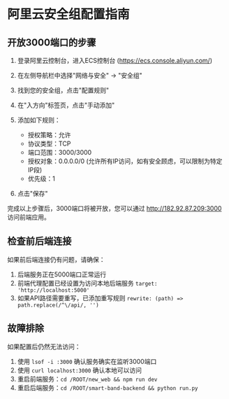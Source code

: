 # 阿里云安全组配置指南

## 开放3000端口的步骤

1. 登录阿里云控制台，进入ECS控制台 (https://ecs.console.aliyun.com/)

2. 在左侧导航栏中选择"网络与安全" -> "安全组"

3. 找到您的安全组，点击"配置规则"

4. 在"入方向"标签页，点击"手动添加"

5. 添加如下规则：
   - 授权策略：允许
   - 协议类型：TCP
   - 端口范围：3000/3000
   - 授权对象：0.0.0.0/0 (允许所有IP访问，如有安全顾虑，可以限制为特定IP段)
   - 优先级：1

6. 点击"保存"

完成以上步骤后，3000端口将被开放，您可以通过 http://182.92.87.209:3000 访问前端应用。

## 检查前后端连接

如果前后端连接仍有问题，请确保：

1. 后端服务正在5000端口正常运行
2. 前端代理配置已经设置为访问本地后端服务 `target: 'http://localhost:5000'`
3. 如果API路径需要重写，已添加重写规则 `rewrite: (path) => path.replace(/^\/api/, '')`

## 故障排除

如果配置后仍然无法访问：

1. 使用 `lsof -i :3000` 确认服务确实在监听3000端口
2. 使用 `curl localhost:3000` 确认本地可以访问
3. 重启前端服务：`cd /ROOT/new_web && npm run dev`
4. 重启后端服务：`cd /ROOT/smart-band-backend && python run.py` 